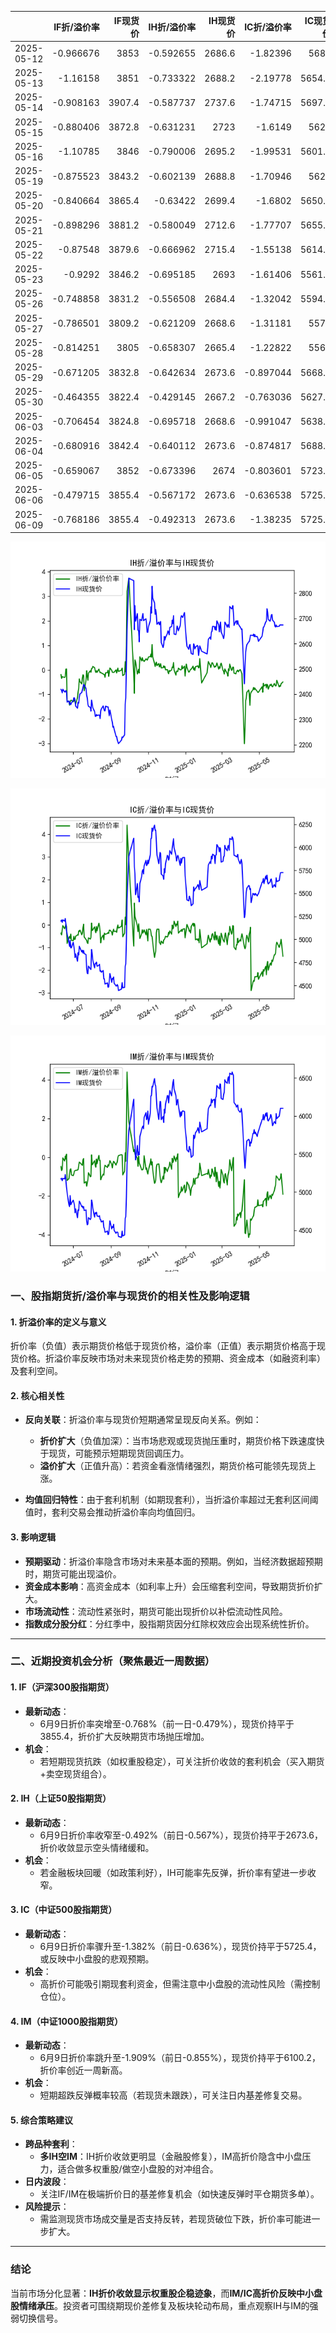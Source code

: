 |            |   IF折/溢价率 |   IF现货价 |   IH折/溢价率 |   IH现货价 |   IC折/溢价率 |   IC现货价 |   IM折/溢价率 |   IM现货价 |
|:-----------|--------------:|-----------:|--------------:|-----------:|--------------:|-----------:|--------------:|-----------:|
| 2025-05-12 |     -0.966676 |     3853   |     -0.592655 |     2686.6 |     -1.82396  |     5688   |     -2.1153   |     6037   |
| 2025-05-13 |     -1.16158  |     3851   |     -0.733322 |     2688.2 |     -2.19778  |     5654.6 |     -2.51032  |     5996.6 |
| 2025-05-14 |     -0.908163 |     3907.4 |     -0.587737 |     2737.6 |     -1.74715  |     5697.8 |     -1.90524  |     6043   |
| 2025-05-15 |     -0.880406 |     3872.8 |     -0.631231 |     2723   |     -1.6149   |     5623   |     -1.78364  |     5949   |
| 2025-05-16 |     -1.10785  |     3846   |     -0.790006 |     2695.2 |     -1.99531  |     5601.8 |     -2.21348  |     5933.8 |
| 2025-05-19 |     -0.875523 |     3843.2 |     -0.602139 |     2688.8 |     -1.70946  |     5623   |     -1.96768  |     5975.4 |
| 2025-05-20 |     -0.840664 |     3865.4 |     -0.63422  |     2699.4 |     -1.6802   |     5650.8 |     -2.06014  |     6019.4 |
| 2025-05-21 |     -0.898296 |     3881.2 |     -0.580049 |     2712.6 |     -1.77707  |     5655.6 |     -2.14574  |     6000.6 |
| 2025-05-22 |     -0.87548  |     3879.6 |     -0.666962 |     2715.4 |     -1.55138  |     5614.8 |     -1.91397  |     5950   |
| 2025-05-23 |     -0.9292   |     3846.2 |     -0.695185 |     2693   |     -1.61406  |     5561.8 |     -1.96463  |     5872   |
| 2025-05-26 |     -0.748858 |     3831.2 |     -0.556508 |     2684.4 |     -1.32042  |     5594.6 |     -1.72151  |     5925   |
| 2025-05-27 |     -0.786501 |     3809.2 |     -0.621209 |     2668.6 |     -1.31181  |     5578   |     -1.55547  |     5915   |
| 2025-05-28 |     -0.814251 |     3805   |     -0.658307 |     2665.4 |     -1.22822  |     5568   |     -1.42796  |     5899   |
| 2025-05-29 |     -0.671205 |     3832.8 |     -0.642634 |     2673.6 |     -0.897044 |     5668.6 |     -0.961935 |     6031   |
| 2025-05-30 |     -0.464355 |     3822.4 |     -0.429145 |     2667.2 |     -0.763036 |     5627.8 |     -1.00489  |     5966   |
| 2025-06-03 |     -0.706454 |     3824.8 |     -0.695718 |     2668.6 |     -0.991047 |     5638.4 |     -1.18676  |     5998   |
| 2025-06-04 |     -0.680916 |     3842.4 |     -0.640112 |     2673.6 |     -0.874817 |     5688.8 |     -1.12968  |     6054   |
| 2025-06-05 |     -0.659067 |     3852   |     -0.673396 |     2674   |     -0.803601 |     5723.6 |     -1.06072  |     6101.6 |
| 2025-06-06 |     -0.479715 |     3855.4 |     -0.567172 |     2673.6 |     -0.636538 |     5725.4 |     -0.855614 |     6100.2 |
| 2025-06-09 |     -0.768186 |     3855.4 |     -0.492313 |     2673.6 |     -1.38235  |     5725.4 |     -1.9097   |     6100.2 |![图](Stock_index_IF.png)

![图](Stock_index_IH.png)

![图](Stock_index_IC.png)

![图](Stock_index_IM.png)



### 一、股指期货折/溢价率与现货价的相关性及影响逻辑

#### 1. **折溢价率的定义与意义**
折价率（负值）表示期货价格低于现货价格，溢价率（正值）表示期货价格高于现货价格。折溢价率反映市场对未来现货价格走势的预期、资金成本（如融资利率）及套利空间。

#### 2. **核心相关性**
- **反向关联**：折溢价率与现货价短期通常呈现反向关系。例如：
  - **折价扩大**（负值加深）：当市场悲观或现货抛压重时，期货价格下跌速度快于现货，可能预示短期现货回调压力。
  - **溢价扩大**（正值升高）：若资金看涨情绪强烈，期货价格可能领先现货上涨。

- **均值回归特性**：由于套利机制（如期现套利），当折溢价率超过无套利区间阈值时，套利交易会推动折溢价率向均值回归。

#### 3. **影响逻辑**
- **预期驱动**：折溢价率隐含市场对未来基本面的预期。例如，当经济数据超预期时，期货可能出现溢价。
- **资金成本影响**：高资金成本（如利率上升）会压缩套利空间，导致期货折价扩大。
- **市场流动性**：流动性紧张时，期货可能出现折价以补偿流动性风险。
- **指数成分股分红**：分红季中，股指期货因分红除权效应会出现系统性折价。

---

### 二、近期投资机会分析（聚焦最近一周数据）

#### 1. **IF（沪深300股指期货）**
- **最新动态**：
  - 6月9日折价率突增至-0.768%（前一日-0.479%），现货价持平于3855.4，折价扩大反映期货市场抛压增加。
- **机会**：
  - 若短期现货抗跌（如权重股稳定），可关注折价收敛的套利机会（买入期货+卖空现货组合）。

#### 2. **IH（上证50股指期货）**
- **最新动态**：
  - 6月9日折价率收窄至-0.492%（前日-0.567%），现货价持平于2673.6，折价收敛显示空头情绪缓和。
- **机会**：
  - 若金融板块回暖（如政策利好），IH可能率先反弹，折价率有望进一步收窄。

#### 3. **IC（中证500股指期货）**
- **最新动态**：
  - 6月9日折价率骤升至-1.382%（前日-0.636%），现货价持平于5725.4，或反映中小盘股的悲观预期。
- **机会**：
  - 高折价可能吸引期现套利资金，但需注意中小盘股的流动性风险（需控制仓位）。

#### 4. **IM（中证1000股指期货）**
- **最新动态**：
  - 6月9日折价率跳升至-1.909%（前日-0.855%），现货价持平于6100.2，折价率创近一周新高。
- **机会**：
  - 短期超跌反弹概率较高（若现货未跟跌），可关注日内基差修复交易。

#### 5. **综合策略建议**
- **跨品种套利**：
  - **多IH空IM**：IH折价收敛更明显（金融股修复），IM高折价隐含中小盘压力，适合做多权重股/做空小盘股的对冲组合。
- **日内波段**：
  - 关注IF/IM在极端折价日的基差修复机会（如快速反弹时平仓期货多单）。
- **风险提示**：
  - 需监测现货市场成交量是否支持反转，若现货破位下跌，折价率可能进一步扩大。

---

### 结论
当前市场分化显著：**IH折价收敛显示权重股企稳迹象**，而**IM/IC高折价反映中小盘股情绪承压**。投资者可围绕期现价差修复及板块轮动布局，重点观察IH与IM的强弱切换信号。


